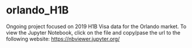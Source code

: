 # orlando_H1B

Ongoing project focused on 2019 H1B Visa data for the Orlando market. To view the Jupyter Notebook, click on the file and copy/pase the url to the following website: https://nbviewer.jupyter.org/
